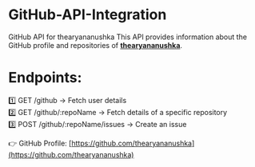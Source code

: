 # GitHub-API-Integration

 GitHub API for thearyananushka
This API provides information about the GitHub profile and repositories of **[thearyananushka](https://github.com/thearyananushka)**.

# Endpoints:
1️⃣ GET /github → Fetch user details  
2️⃣ GET /github/:repoName → Fetch details of a specific repository  
3️⃣ POST /github/:repoName/issues → Create an issue  

👉 GitHub Profile: [https://github.com/thearyananushka](https://github.com/thearyananushka)
